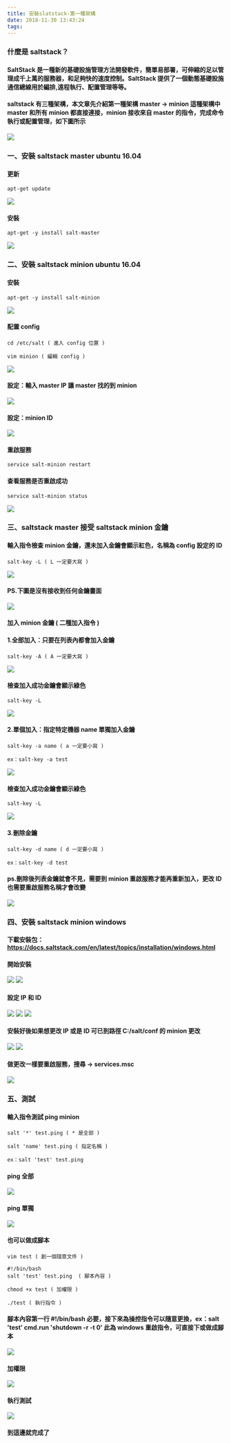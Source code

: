 ```yaml
---
title: 安裝slatstack-第一種架構
date: 2018-11-30 13:43:24
tags:
---
```


### 什麼是 saltstack？

#### SaltStack 是一種新的基礎設施管理方法開發軟件，簡單易部署，可伸縮的足以管理成千上萬的服務器，和足夠快的速度控制。SaltStack 提供了一個動態基礎設施通信總線用於編排,遠程執行、配置管理等等。

#### saltstack 有三種架構，本文章先介紹第一種架構 master → minion 這種架構中 master 和所有 minion 都直接連接，minion 接收來自 master 的指令，完成命令執行或配置管理，如下圖所示

![ ](images/1.png)

### 一、安裝 saltstack master ubuntu 16.04

#### 更新

```
apt-get update
```

![ ](images/2.png)

#### 安裝

```
apt-get -y install salt-master
```

![ ](images/3.png)

### 二、安裝 saltstack minion ubuntu 16.04

#### 安裝

```
apt-get -y install salt-minion
```

![ ](images/4.png)

#### 配置 config 

```
cd /etc/salt ( 進入 config 位置 )

vim minion ( 編輯 config )
```

![ ](images/5.png)

#### 設定：輸入 master IP 讓 master 找的到 minion

![ ](images/6.png)

#### 設定：minion ID

![ ](images/7.png)

#### 重啟服務

```
service salt-minion restart
```

#### 查看服務是否重啟成功

```
service salt-minion status
```

![ ](images/8.png)

### 三、saltstack master 接受 saltstack minion 金鑰

#### 輸入指令檢查 minion 金鑰，還未加入金鑰會顯示紅色，名稱為 config 設定的 ID

```
salt-key -L ( L 一定要大寫 )
```

![ ](images/9.png)

#### PS.下圖是沒有接收到任何金鑰畫面

![ ](images/10.png)

#### 加入 minion 金鑰 ( 二種加入指令 )

#### 1.全部加入：只要在列表內都會加入金鑰

```
salt-key -A ( A 一定要大寫 )
```

![ ](images/11.png)

#### 檢查加入成功金鑰會顯示綠色

```
salt-key -L
```

![ ](images/12.png)

#### 2.單個加入：指定特定機器 name 單獨加入金鑰

```
salt-key -a name ( a 一定要小寫 )

ex：salt-key -a test
```

![ ](images/13.png)

#### 檢查加入成功金鑰會顯示綠色

```
salt-key -L
```

![ ](images/27.png)

#### 3.刪除金鑰

```
salt-key -d name ( d 一定要小寫 )

ex：salt-key -d test
```

#### ps.刪除後列表金鑰就會不見，需要到 minion 重啟服務才能再重新加入，更改 ID 也需要重啟服務名稱才會改變

![ ](images/10.png)

### 四、安裝 saltstack minion windows

#### 下載安裝包：https://docs.saltstack.com/en/latest/topics/installation/windows.html

#### 開始安裝

![ ](images/14.png)
![ ](images/15.png)

#### 設定 IP 和 ID

![ ](images/16.png)
![ ](images/17.png)
![ ](images/18.png)

#### 安裝好後如果想更改 IP 或是 ID 可已到路徑 C:/salt/conf 的 minion 更改

![ ](images/19.png)
![ ](images/20.png)

#### 做更改一樣要重啟服務，搜尋 → services.msc

![ ](images/21.png)

### 五、測試

#### 輸入指令測試 ping minion

```
salt '*' test.ping ( * 是全部 )

salt 'name' test.ping ( 指定名稱 )

ex：salt 'test' test.ping
```

#### ping 全部

![ ](images/22.png)

#### ping 單獨

![ ](images/23.png)

#### 也可以做成腳本

```
vim test ( 創一個隨意文件 )

#!/bin/bash
salt 'test' test.ping  ( 腳本內容 )

chmod +x test ( 加權限 )

./test ( 執行指令 )
```

#### 腳本內容第一行 #!/bin/bash 必要，接下來為操控指令可以隨意更換，ex：salt 'test' cmd.run 'shutdown -r -t 0' 此為 windows 重啟指令，可直接下或做成腳本

![ ](images/24.png)

#### 加權限

![ ](images/25.png)

#### 執行測試

![ ](images/26.png)

#### 到這邊就完成了